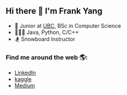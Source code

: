## Hi there 👋 I'm Frank Yang

<!--
**ffy208/ffy208** is a ✨ _special_ ✨ repository because its `README.md` (this file) appears on your GitHub profile.

Here are some ideas to get you started:

- 🔭 I’m currently working on ...
- 🌱 I’m currently learning ...
- 👯 I’m looking to collaborate on ...
- 🤔 I’m looking for help with ...
- 💬 Ask me about ...
- 📫 How to reach me: ...
- 😄 Pronouns: ...
- ⚡ Fun fact: ...
-->
- 🏫 Junior at [UBC](https://www.ubc.ca/), BSc in Computer Science
- 🧑🏻‍💻 Java, Python, C/C++
- 🏂 Snowboard Instructor

### Find me around the web 🌎:
- <a href="https://www.linkedin.com/in/ffy208/">LinkedIn</a>
- [kaggle](https://www.kaggle.com/ffy208)
- [Medium](https://medium.com/@frankyang.cc)
